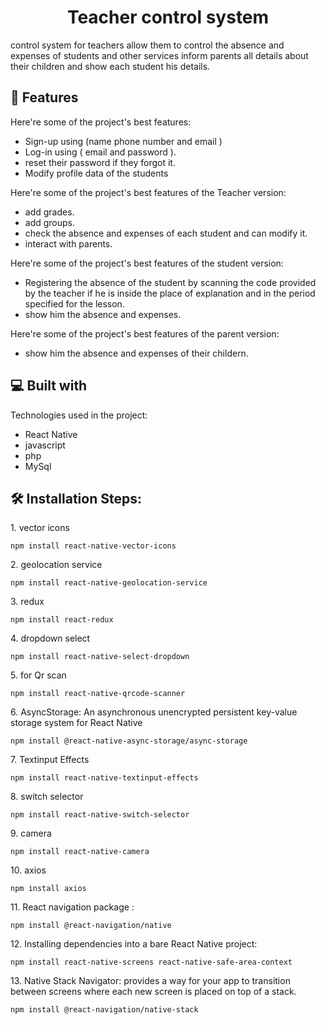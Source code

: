 <h1 align="center" id="title">Teacher control system</h1>

<p id="description">control system for teachers allow them to control the absence and expenses of students and other services inform parents all details about their children and show each student his details.</p>

  
  
<h2>🧐 Features</h2>

Here're some of the project's best features:

*   Sign-up using (name phone number and email )
*   Log-in using ( email and password ).
*   reset their password if they forgot it.
*   Modify profile data of the students

Here're some of the project's best features of the Teacher version:

* add grades.
* add groups.
* check the absence and expenses of each student and can modify it.
* interact with parents.
 
Here're some of the project's best features of the student version:

*   Registering the absence of the student by scanning the code provided by the teacher if he is inside the place of explanation and in the period specified for the lesson.
*   show him the absence and expenses.

Here're some of the project's best features of the parent version:

*   show him the absence and expenses of their childern.

 
  
<h2>💻 Built with</h2>

Technologies used in the project:

*   React Native
*   javascript
*   php
*   MySql


<h2>🛠️ Installation Steps:</h2>

<p>1. vector icons</p>

```
npm install react-native-vector-icons
```

<p>2. geolocation service</p>

```
npm install react-native-geolocation-service
```

<p>3. redux</p>

```
npm install react-redux
```

<p>4. dropdown select</p>

```
npm install react-native-select-dropdown
```

<p>5. for Qr scan</p>

```
npm install react-native-qrcode-scanner
```

<p>6. AsyncStorage: An asynchronous unencrypted persistent key-value storage system for React Native</p>

```
npm install @react-native-async-storage/async-storage
```

<p>7. Textinput Effects</p>

```
npm install react-native-textinput-effects
```

<p>8. switch selector</p>

```
npm install react-native-switch-selector
```

<p>9. camera</p>

```
npm install react-native-camera
```

<p>10. axios</p>

```
npm install axios
```

<p>11. React navigation package :</p>

```
npm install @react-navigation/native
```

<p>12. Installing dependencies into a bare React Native project:</p>

```
npm install react-native-screens react-native-safe-area-context
```

<p>13. Native Stack Navigator: provides a way for your app to transition between screens where each new screen is placed on top of a stack.</p>

```
npm install @react-navigation/native-stack
```

 
